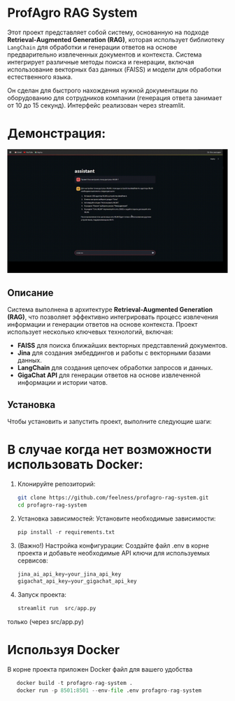 # ProfAgro RAG System

Этот проект представляет собой систему, основанную на подходе **Retrieval-Augmented Generation (RAG)**, которая использует библиотеку `LangChain` для обработки и генерации ответов на основе предварительно извлеченных документов и контекста. Система интегрирует различные методы поиска и генерации, включая использование векторных баз данных (FAISS) и модели для обработки естественного языка.

Он сделан для  быстрого нахождения нужной документации по оборудованию для сотрудников компании (генерация ответа занимает от 10 до 15 секунд).
Интерфейс реализован через streamlit.

# Демонстрация:

![Описание GIF](demo/test.gif)


## Описание
Система выполнена в архитектуре **Retrieval-Augmented Generation (RAG)**, что позволяет эффективно интегрировать процесс извлечения информации и генерации ответов на основе контекста. Проект использует несколько ключевых технологий, включая:

- **FAISS** для поиска ближайших векторных представлений документов.
- **Jina** для создания эмбеддингов и работы с векторными базами данных.
- **LangChain** для создания цепочек обработки запросов и данных.
- **GigaChat API** для генерации ответов на основе извлеченной информации и истории чатов.

## Установка

Чтобы установить и запустить проект, выполните следующие шаги:

# В случае когда нет возможности использовать Docker:

1. Клонируйте репозиторий:
   ```bash
   git clone https://github.com/feelness/profagro-rag-system.git
   cd profagro-rag-system

2. Установка зависимостей: Установите необходимые зависимости:
    ```python
    pip install -r requirements.txt

3. (Важно!)
 Настройка конфигурации:
 Создайте файл .env в корне проекта и добавьте необходимые API ключи для используемых сервисов:
   ```python
   jina_ai_api_key=your_jina_api_key
   gigachat_api_key=your_gigachat_api_key


4. Запуск проекта:
   ```python
   streamlit run  src/app.py
только (через src/app.py)

# Используя Docker
В корне проекта приложен Docker файл для вашего удобства
  ```python
     docker build -t profagro-rag-system .
     docker run -p 8501:8501 --env-file .env profagro-rag-system
   


                                                               
   
  


   



